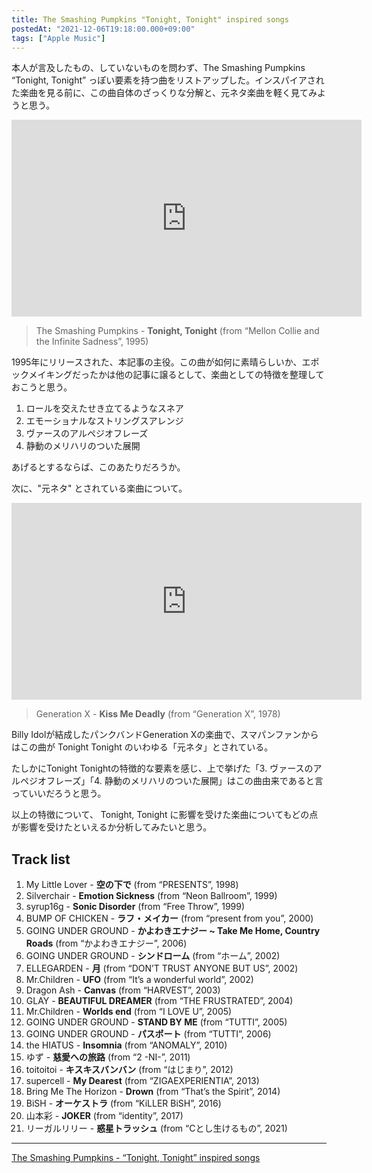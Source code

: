 ```yaml
---
title: The Smashing Pumpkins "Tonight, Tonight" inspired songs
postedAt: "2021-12-06T19:18:00.000+09:00"
tags: ["Apple Music"]
---
```


本人が言及したもの、していないものを問わず、The Smashing Pumpkins “Tonight, Tonight” っぽい要素を持つ曲をリストアップした。インスパイアされた楽曲を見る前に、この曲自体のざっくりな分解と、元ネタ楽曲を軽く見てみようと思う。

<iframe width="560" height="315" src="https://www.youtube.com/embed/NOG3eus4ZSo" title="YouTube video player" frameborder="0" allow="accelerometer; autoplay; clipboard-write; encrypted-media; gyroscope; picture-in-picture" allowfullscreen=""></iframe> 

> The Smashing Pumpkins - **Tonight, Tonight** (from “Mellon Collie and the Infinite Sadness”, 1995)

1995年にリリースされた、本記事の主役。この曲が如何に素晴らしいか、エポックメイキングだったかは他の記事に譲るとして、楽曲としての特徴を整理しておこうと思う。

1. ロールを交えたせき立てるようなスネア
2. エモーショナルなストリングスアレンジ
3. ヴァースのアルペジオフレーズ
4. 静動のメリハリのついた展開

あげるとするならば、このあたりだろうか。

次に、"元ネタ" とされている楽曲について。

<iframe width="560" height="315" src="https://www.youtube.com/embed/fe5PaIa0SX4" title="YouTube video player" frameborder="0" allow="accelerometer; autoplay; clipboard-write; encrypted-media; gyroscope; picture-in-picture" allowfullscreen=""></iframe> 

> Generation X - **Kiss Me Deadly** (from “Generation X”, 1978)

Billy Idolが結成したパンクバンドGeneration Xの楽曲で、スマパンファンからはこの曲が Tonight Tonight のいわゆる「元ネタ」とされている。

たしかにTonight Tonightの特徴的な要素を感じ、上で挙げた「3\. ヴァースのアルペジオフレーズ」「4\. 静動のメリハリのついた展開」はこの曲由来であると言っていいだろうと思う。

以上の特徴について、 Tonight, Tonight に影響を受けた楽曲についてもどの点が影響を受けたといえるか分析してみたいと思う。

## Track list

1. My Little Lover - **空の下で** (from “PRESENTS”, 1998)
2. Silverchair - **Emotion Sickness** (from “Neon Ballroom”, 1999)
3. syrup16g - **Sonic Disorder** (from “Free Throw”, 1999)
4. BUMP OF CHICKEN - **ラフ・メイカー** (from “present from you”, 2000)
5. GOING UNDER GROUND - **かよわきエナジー \~ Take Me Home, Country Roads** (from “かよわきエナジー”, 2006)
6. GOING UNDER GROUND - **シンドローム** (from “ホーム”, 2002)
7. ELLEGARDEN - **月** (from “DON’T TRUST ANYONE BUT US”, 2002)
8. Mr.Children - **UFO** (from “It’s a wonderful world”, 2002)
9. Dragon Ash - **Canvas** (from “HARVEST”, 2003)
10. GLAY - **BEAUTIFUL DREAMER** (from “THE FRUSTRATED”, 2004)
11. Mr.Children - **Worlds end** (from “I LOVE U”, 2005)
12. GOING UNDER GROUND - **STAND BY ME** (from “TUTTI”, 2005)
13. GOING UNDER GROUND - **パスポート** (from “TUTTI”, 2006)
14. the HIATUS - **Insomnia** (from “ANOMALY”, 2010)
15. ゆず - **慈愛への旅路** (from “2 -NI-”, 2011)
16. toitoitoi - **キスキスバンバン** (from “はじまり”, 2012)
17. supercell - **My Dearest** (from “ZIGAEXPERIENTIA”, 2013)
18. Bring Me The Horizon - **Drown** (from “That’s the Spirit”, 2014)
19. BiSH - **オーケストラ** (from “KiLLER BiSH”, 2016)
20. 山本彩 - **JOKER** (from “identity”, 2017)
21. リーガルリリー - **惑星トラッシュ** (from “Cとし生けるもの”, 2021)

---

[The Smashing Pumpkins - “Tonight, Tonight” inspired songs](https://music.apple.com/jp/playlist/tonight-tonight-inspired-songs/pl.u-zPy1229uMpdaXj)